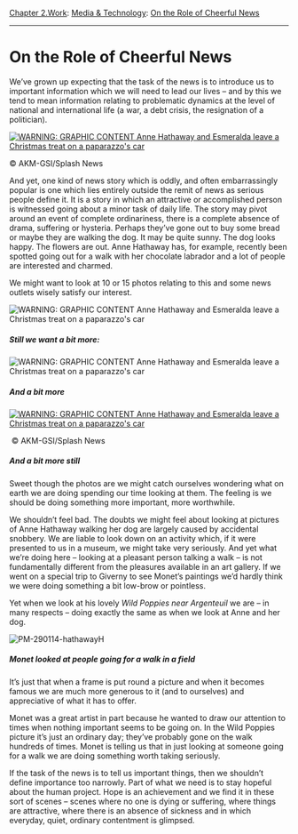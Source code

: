 [Chapter 2.Work](https://www.theschooloflife.com/thebookoflife/category/work/): [Media & Technology](https://www.theschooloflife.com/thebookoflife/category/work/media-and-technology/): [On the Role of Cheerful News](https://www.theschooloflife.com/thebookoflife/important-news-anne-hathaway-takes-her-chocolate-labrador-esmeralda-for-a-walk/)

* * *

# On the Role of Cheerful News

We’ve grown up expecting that the task of the news is to introduce us to important information which we will need to lead our lives – and by this we tend to mean information relating to problematic dynamics at the level of national and international life (a war, a debt crisis, the resignation of a politician).

[![ **WARNING: GRAPHIC CONTENT** Anne Hathaway and Esmeralda leave a Christmas treat on a paparazzo's car](https://www.theschooloflife.com/thebookoflife/wp-content/uploads/2014/10/PM-290114-hathawayA.jpg)](http://www.thebookoflife.org/wp-content/uploads/2014/10/PM-290114-hathawayA.jpg)

© AKM-GSI/Splash News

And yet, one kind of news story which is oddly, and often embarrassingly popular is one which lies entirely outside the remit of news as serious people define it. It is a story in which an attractive or accomplished person is witnessed going about a minor task of daily life. The story may pivot around an event of complete ordinariness, there is a complete absence of drama, suffering or hysteria. Perhaps they’ve gone out to buy some bread or maybe they are walking the dog. It may be quite sunny. The dog looks happy. The flowers are out. Anne Hathaway has, for example, recently been spotted going out for a walk with her chocolate labrador and a lot of people are interested and charmed.

We might want to look at 10 or 15 photos relating to this and some news outlets wisely satisfy our interest.

![**WARNING: GRAPHIC CONTENT** Anne Hathaway and Esmeralda leave a Christmas treat on a paparazzo's car](https://www.theschooloflife.com/thebookoflife/wp-content/uploads/2014/09/PM-290114-hathawayB.jpg)

##### Still we want a bit more:

![**WARNING: GRAPHIC CONTENT** Anne Hathaway and Esmeralda leave a Christmas treat on a paparazzo's car](https://www.theschooloflife.com/thebookoflife/wp-content/uploads/2014/09/PM-290114-hathawayC.jpg)

##### And a bit more

[![ **WARNING: GRAPHIC CONTENT** Anne Hathaway and Esmeralda leave a Christmas treat on a paparazzo's car](https://www.theschooloflife.com/thebookoflife/wp-content/uploads/2014/10/PM-290114-hathawayD.jpg)](http://www.thebookoflife.org/wp-content/uploads/2014/10/PM-290114-hathawayD.jpg)

&nbsp;© AKM-GSI/Splash News

##### And a bit more still

Sweet though the photos are we might catch ourselves wondering what on earth we are doing spending our time looking at them. The feeling is we should be doing something more important, more worthwhile.

We shouldn’t feel bad. The doubts we might feel about looking at pictures of Anne Hathaway walking her dog are largely caused by accidental snobbery. We are liable to look down on an activity which, if it were presented to us in a museum, we might take very seriously. And yet what we’re doing here – looking at a pleasant person talking a walk – is not fundamentally different from the pleasures available in an art gallery. If we went on a special trip to Giverny to see Monet’s paintings we’d hardly think we were doing something a bit low-brow or pointless.

Yet when we look at his lovely _Wild Poppies near Argenteuil_ we are – in many respects – doing exactly the same as when we look at Anne and her dog.

![PM-290114-hathawayH](https://www.theschooloflife.com/thebookoflife/wp-content/uploads/2014/09/PM-290114-hathawayH.png)

##### Monet looked at people going for a walk in a field

It’s just that when a frame is put round a picture and when it becomes famous we are much more generous to it (and to ourselves) and appreciative of what it has to offer.

Monet was a great artist in part because he wanted to draw our attention to times when nothing important seems to be going on. In the Wild Poppies picture it’s just an ordinary day; they’ve probably gone on the walk hundreds of times. Monet is telling us that in just looking at someone going for a walk we are doing something worth taking seriously.

If the task of the news is to tell us important things, then we shouldn’t define importance too narrowly. Part of what we need is to stay hopeful about the human project. Hope is an achievement and we find it in these sort of scenes – scenes where no one is dying or suffering, where things are attractive, where there is an absence of sickness and in which everyday, quiet, ordinary contentment is glimpsed.

